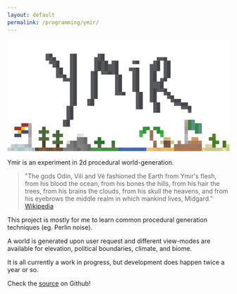 ```yaml
---
layout: default
permalink: /programming/ymir/
---
```


![ymirLogo](/assets/programming/ymirLogo.png)

Ymir is an experiment in 2d procedural world-generation.

> "The gods Odin, Vili and Vé fashioned the Earth from Ymir's flesh, from his blood the ocean, from his bones the hills, from his hair the trees, from his brains the clouds, from his skull the heavens, and from his eyebrows the middle realm in which mankind lives, Midgard."
>    [Wikipedia](https://en.wikipedia.org/wiki/Ymir)

This project is mostly for me to learn common procedural generation techniques (eg. Perlin noise).

A world is generated upon user request and different view-modes are available for elevation, political boundaries, climate, and biome.

It is all currently a work in progress, but development does happen twice a year or so.

Check the [source](https://github.com/karledramberg/ymir) on Github!
